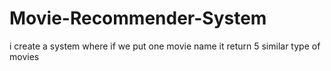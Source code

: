 # Movie-Recommender-System
i create a system where if we put one movie name it return 5 similar type of movies

